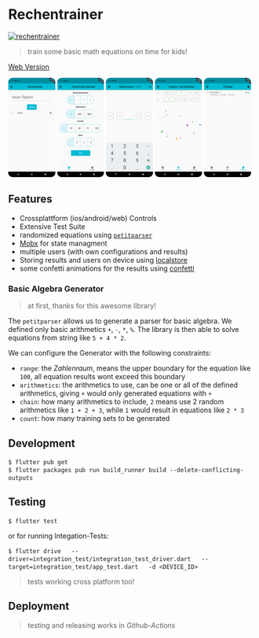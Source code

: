 # Rechentrainer

[![rechentrainer](https://github.com/digitalkaoz/rechentrainer/actions/workflows/ci.yml/badge.svg)](https://github.com/digitalkaoz/rechentrainer/actions/workflows/ci.yml)

> train some basic math equations on time for kids!

[Web Version](http://digitalkaoz.github.io/rechentrainer)

[<img src="./assets/screenshots/android_phone/users_set.png" width="19%"/>](./assets/screenshots/android_phone/users_set.png)
[<img src="./assets/screenshots/android_phone/configuration.png" width="19%"/>](./assets/screenshots/android_phone/configuration.png)
[<img src="./assets/screenshots/android_phone/calculation.png" width="19%"/>](./assets/screenshots/android_phone/calculation.png)
[<img src="./assets/screenshots/android_phone/result.png" width="19%"/>](./assets/screenshots/android_phone/result.png)
[<img src="./assets/screenshots/android_phone/history.png" width="19%"/>](./assets/screenshots/android_phone/history.png)

## Features

* Crossplattform (ios/android/web) Controls
* Extensive Test Suite
* randomized equations using [`petitparser`](https://github.com/petitparser/dart-petitparser)
* [Mobx](https://mobx.netlify.app/) for state managment
* multiple users (with own configurations and results)
* Storing results and users on device using [localstore](https://pub.dev/packages/localstore)
* some confetti animations for the results using [confetti](https://pub.dev/packages/confetti)

### Basic Algebra Generator

> at first, thanks for this awesome library!

The `petitparser` allows us to generate a parser for basic algebra.
We defined only basic arithmetics `+`, `-`, `*`, `%`.
The library is then able to solve equations from string like `5 + 4 * 2`.

We can configure the Generator with the following constraints:

* `range`: the *Zahlenraum*, means the upper boundary for the equation like `100`, all equation results wont exceed this boundary
* `arithmetics`: the arithmetics to use, can be one or all of the defined arithmetics, giving `+` would only generated equations with `+`
* `chain`: how many arithmetics to include, `2` means use 2 random arithmetics like `1 + 2 + 3`, while `1` would result in equations like `2 * 3`
* `count`: how many training sets to be generated

## Development

```shell
$ flutter pub get
$ flutter packages pub run build_runner build --delete-conflicting-outputs
```

## Testing

```shell
$ flutter test
```

or for running Integation-Tests:

```shell
$ flutter drive   --driver=integration_test/integration_test_driver.dart   --target=integration_test/app_test.dart   -d <DEVICE_ID>
```

> tests working cross platform too!

## Deployment

> testing and releasing works in *Github-Actions*


